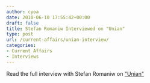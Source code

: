 ```yaml
---
author: cyoa
date: 2010-06-10 17:55:42+00:00
draft: false
title: Stefan Romaniw Interviewed on "Unian"
type: post
url: /current-affairs/unian-interview/
categories:
- Current Affairs
- Interviews
---
```


Read the full interview with Stefan Romaniw on ["Unian"](http://unian.net/ukr/news/news-381053.html)
